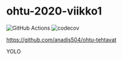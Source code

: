 # ohtu-2020-viikko1

![GitHub Actions](https://github.com/anadis504/ohtu-2020-viikko1//workflows/Java%20CI%20with%20Gradle/badge.svg)
![codecov](https://codecov.io/gh/anadis504/ohtu-2020-viikko1/branch/main/graph/badge.svg?token=XOT3JVK1W9)

https://github.com/anadis504/ohtu-tehtavat

YOLO